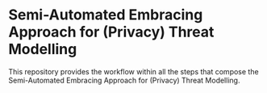 # Semi-Automated Embracing Approach for (Privacy) Threat Modelling

This repository provides the workflow within all the steps that compose the Semi-Automated Embracing Approach for (Privacy) Threat Modelling.
